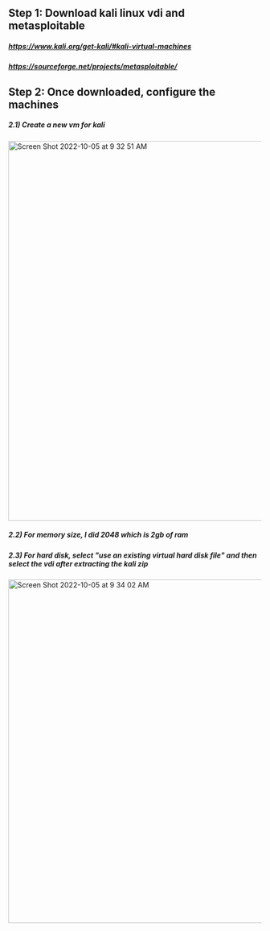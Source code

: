 ## Step 1: Download kali linux vdi and metasploitable

##### https://www.kali.org/get-kali/#kali-virtual-machines
##### https://sourceforge.net/projects/metasploitable/

## Step 2: Once downloaded, configure the machines

##### 2.1) Create a new vm for kali
<img width="755" alt="Screen Shot 2022-10-05 at 9 32 51 AM" src="https://user-images.githubusercontent.com/58121854/194073141-2b9da660-69ca-4781-a479-5d0e51656a04.png">

##### 2.2) For memory size, I did 2048 which is 2gb of ram

##### 2.3) For hard disk, select "use an existing virtual hard disk file" and then select the vdi after extracting the kali zip
<img width="683" alt="Screen Shot 2022-10-05 at 9 34 02 AM" src="https://user-images.githubusercontent.com/58121854/194073385-5a9d479b-6c51-44f9-a320-a1217c85ea09.png">

